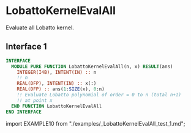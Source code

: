 # LobattoKernelEvalAll

<!-- markdownlint-disable MD041 MD013 MD033 MD012 -->

Evaluate all Lobatto kernel.

## Interface 1

<Tabs>
<TabItem value="interface" label="܀ Interface" default>

```fortran
INTERFACE
  MODULE PURE FUNCTION LobattoKernelEvalAll(n, x) RESULT(ans)
    INTEGER(I4B), INTENT(IN) :: n
    !! n
    REAL(DFP), INTENT(IN) :: x(:)
    REAL(DFP) :: ans(1:SIZE(x), 0:n)
    !! Evaluate Lobatto polynomial of order = 0 to n (total n+1)
    !! at point x
  END FUNCTION LobattoKernelEvalAll
END INTERFACE
```

</TabItem>

<TabItem value="example" label="️܀ See example">

import EXAMPLE10 from "./examples/_LobattoKernelEvalAll_test_1.md";

<EXAMPLE10 />

</TabItem>

<TabItem value="close" label="↢ ">

</TabItem>
</Tabs>
